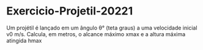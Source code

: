 # Exercicio-Projetil-20221
Um projétil é lançado em um ângulo θ° (teta graus) a uma velocidade inicial v0 m/s. Calcula, em metros, o alcance máximo xmax e a altura máxima atingida hmax
